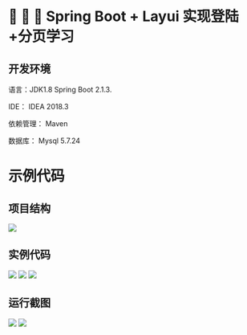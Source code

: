 # 🎉 🎉 🎉 Spring Boot + Layui 实现登陆+分页学习

## 开发环境


语言：JDK1.8 Spring Boot 2.1.3.

IDE： IDEA 2018.3

依赖管理： Maven

数据库： Mysql 5.7.24

# 示例代码

## 项目结构
![](http://tmps.wyjsjxh.com/201908181853_268.png)

## 实例代码
![](http://tmps.wyjsjxh.com/201908181854_720.png)
![](http://tmps.wyjsjxh.com/201908181852_618.png)
![](http://tmps.wyjsjxh.com/201908181855_859.png)


## 运行截图
![](http://tmps.wyjsjxh.com/201908181856_504.png)
![](http://tmps.wyjsjxh.com/201908181857_561.png)
